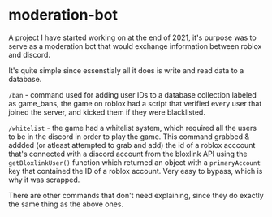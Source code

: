 # moderation-bot
A project I have started working on at the end of 2021, it's purpose was to serve as a moderation bot that would exchange information between roblox and discord.

It's quite simple since essenstialy all it does is write and read data to a database.

``/ban`` - command used for adding user IDs to a database collection labeled as game_bans, the game on roblox had a script that verified every user that joined the server, and kicked them if they were blacklisted.

``/whitelist`` - the game had a whitelist system, which required all the users to be in the discord in order to play the game. This command grabbed & addded (or atleast attempted to grab and add) the id of a roblox acccount that's connected with a discord account from the bloxlink API using the ``getBloxlinkUser()`` function which returned an object with a ``primaryAccount`` key that contained the ID of a roblox account. Very easy to bypass, which is why it was scrapped.

There are other commands that don't need explaining, since they do exactly the same thing as the above ones.
